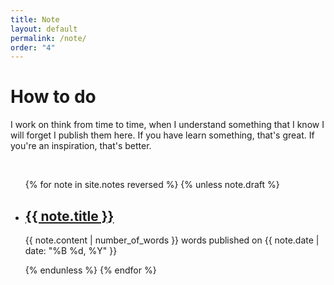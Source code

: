 ```yaml
---
title: Note
layout: default
permalink: /note/
order: "4"
---
```


# How to do

I work on think from time to time, when I understand something that I know I will forget I publish them here. If you have learn something, that's great. If you're an inspiration, that's better.

&nbsp;

<ul class="projects finished">
{% for note in site.notes reversed %}
    {% unless note.draft %}
        <li class="project">
            <h2>
                <a class="name" href="{{ note.url | relative_url }}">
                    {{ note.title }}
                </a>
            </h2>
            <p>
                {{ note.content | number_of_words }} words published on {{ note.date | date: "%B %d, %Y" }}
            </p>
        </li>
    {% endunless %}
{% endfor %}
</ul>
